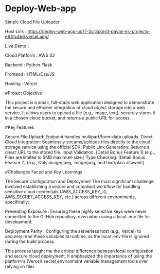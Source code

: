 # Deploy-Web-app

Simple Cloud File Uploader 

Host Link : https://deploy-web-app-ud17-2ur3pbiy0-pavan-ks-projects-e631c4b6.vercel.app/

Live Demo : 

Cloud Platform : AWS S3 

Backend : Python Flask

Frontend : HTML/Css/JS 

Hosting : Vercel 

#Project Objective

This project is a small, full-stack web application designed to demonstrate the secure and efficient integration of cloud object storage into a web service. It allows users to upload a file (e.g., image, text), securely stores it in a chosen cloud bucket, and returns a public URL for access.

#Key Features

Secure File Upload: Endpoint handles multipart/form-data uploads.
Direct Cloud Integration: Seamlessly streams/uploads files directly to the cloud storage service using the official SDK.
Public Link Generation: Returns a direct URL to the stored file.
Input Validation: [Detail Bonus Feature 1] (e.g., Files are limited to 5MB maximum size.)
Type Checking: [Detail Bonus Feature 2] (e.g., Only image/jpeg, image/png, and text/plain allowed.)

#Challenges Faced and Key Learnings

The Secure Configuration and Deployment 
The most significant challenge involved establishing a secure and compliant workflow for handling sensitive cloud credentials (AWS_ACCESS_KEY_ID, AWS_SECRET_ACCESS_KEY, etc.) across different environments, specifically:

Preventing Exposure : Ensuring these highly sensitive keys were never committed to the GitHub repository, even when using a local .env file for development.

Deployment Parity : Configuring the serverless host (e.g., Vercel) to securely read these variables at runtime, as the local .env file is ignored during the build process.

This process taught me the critical difference between local configuration and secure cloud deployment. It emphasized the importance of using the platform's (Vercel) secret environment variable management tools over relying on files


